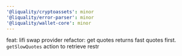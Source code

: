 ```yaml
---
'@liquality/cryptoassets': minor
'@liquality/error-parser': minor
'@liquality/wallet-core': minor
---
```


feat: lifi swap provider
refactor: get quotes returns fast quotes first. `getSlowQuotes` action to retrieve restr
